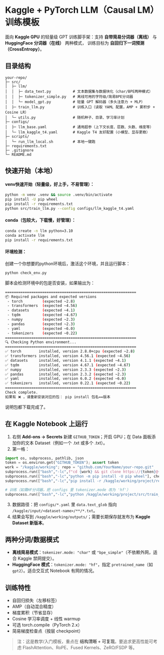 # Kaggle + PyTorch LLM（Causal LM）训练模板

面向 **Kaggle GPU** 的轻量级 GPT 训练脚手架：支持 **自带简易分词器（离线）** 与 **HuggingFace 分词器（在线）** 两种模式，
训练目标为 **自回归下一词预测（CrossEntropy）**。

## 目录结构
```
your-repo/
├─ src/
│  ├─ llm/
│  │  ├─ data_text.py          # 文本数据集与数据块化（char/BPE两种模式）
│  │  ├─ tokenizer_simple.py   # 离线可用的字符级/简易BPE分词器
│  │  └─ model_gpt.py          # 轻量 GPT 解码器（多头注意力 + MLP）
│  ├─ train_llm.py             # 训练入口（读取 YAML 配置，AMP + 累积步 + Cosine LR）
│  └─ utils.py                 # 随机种子、目录、学习率计划
├─ configs/
│  ├─ llm_base.yaml            # 通用超参（上下文长度、层数、头数、维度等）
│  └─ llm_kaggle_t4.yaml       # Kaggle T4 友好配置（小模型、显存更稳）
├─ scripts/
│  └─ run_llm_local.sh         # 本地一键跑
├─ requirements.txt
├─ .gitignore
└─ README.md
```

## 快速开始（本地）

#### venv快速开始（轻量级，好上手，不易管理）：

```bash
python -m venv .venv && source .venv/bin/activate
pip install -U pip wheel
pip install -r requirements.txt
python src/train_llm.py --config configs/llm_kaggle_t4.yaml
```



#### conda（包较大，下载慢，好管理）：

```bash
conda create -n llm python=3.10
conda activate llm
pip install -r requirements.txt
```



#### 环境检测：

创建一个你想要的python环境后，激活这个环境，并且运行脚本：

```bash
python check_env.py
```

脚本会检测环境中的包是否安装，如果输出为：

```bash
============================================================
📦 Required packages and expected versions
 - torch         (expected ~2.8)
 - transformers  (expected ~4.56)
 - datasets      (expected ~4.1)
 - tqdm          (expected ~4.67)
 - numpy         (expected ~2.3)
 - pandas        (expected ~2.3)
 - yaml          (expected ~6.0)
 - tokenizers    (expected ~0.22)
============================================================
🔍 Checking Python environment...
============================================================
✅ torch        installed, version 2.8.0+cpu (expected ~2.8)
✅ transformers installed, version 4.56.1 (expected ~4.56)
✅ datasets     installed, version 4.1.1 (expected ~4.1)
✅ tqdm         installed, version 4.67.1 (expected ~4.67)
✅ numpy        installed, version 2.3.3 (expected ~2.3)
✅ pandas       installed, version 2.3.2 (expected ~2.3)
✅ yaml         installed, version 6.0.2 (expected ~6.0)
✅ tokenizers   installed, version 0.22.1 (expected ~0.22)
============================================================
Check complete.
如果有 ❌ ，请重新安装对应的包： pip install 包名==版本
```

说明包都下载完成了。



## 在 Kaggle Notebook 上运行

1. 右侧 **Add-ons → Secrets** 新建 `GITHUB_TOKEN`；开启 GPU；在 Data 面板添加你的文本 Dataset（例如一个 .txt 或多个 .txt）。  
2. 第一格：
```python
import os, subprocess, pathlib, json
token = os.environ.get("GITHUB_TOKEN"); assert token
work = "/kaggle/working"; repo = "github.com/YourName/your-repo.git"
subprocess.run(["bash","-lc",f"cd {work} && git clone https://{token}@{repo} project"], check=True)
subprocess.run(["bash","-lc","python -m pip install -U pip wheel"], check=True)
subprocess.run(["bash","-lc","pip install -r /kaggle/working/project/requirements.txt"], check=True)

# 训练（如需HF分词器，把 configs 里 tokenizer.mode 改为 'hf'）
subprocess.run(["bash","-lc","python /kaggle/working/project/src/train_llm.py --config /kaggle/working/project/configs/llm_kaggle_t4.yaml"], check=True)
```
3. 数据路径：把 `configs/*.yaml` 里 `data.text_glob` 指向 `/kaggle/input/<dataset-name>/**/*.txt`。  
4. 结果会写到 `/kaggle/working/outputs/`；需要长期保存就发布为 **Kaggle Dataset 新版本**。

## 两种分词/数据模式
- **离线简易模式**：`tokenizer.mode: "char"` 或 `"bpe_simple"`（不依赖外网，适合 Kaggle 禁网提交）。  
- **HuggingFace 模式**：`tokenizer.mode: "hf"`，指定 `pretrained_name`（如 `gpt2`）。适合交互式 Notebook 有网的情况。

## 训练特性
- 自回归损失（左移标签）
- AMP（自动混合精度）
- 梯度累积（节省显存）
- Cosine 学习率调度 + 线性 warmup
- 可选 torch.compile（PyTorch 2.x）
- 简易梯度检查点（按层 checkpoint）

> 注：这是教学/入门模板，重点在 **结构清晰 + 可复现**。要追求更高性能可考虑 FlashAttention、RoPE、Fused Kernels、ZeRO/FSDP 等。
